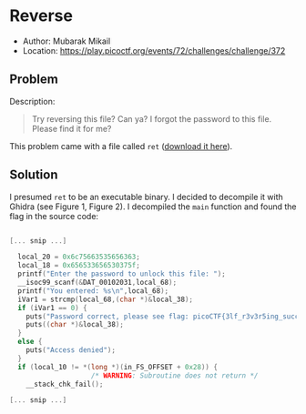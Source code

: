 # Reverse

* Author: Mubarak Mikail
* Location: https://play.picoctf.org/events/72/challenges/challenge/372

## Problem 

Description:

> Try reversing this file? Can ya? I forgot the password to this file. Please find it for me?

This problem came with a file called ``ret`` ([download it here](./ret)).

## Solution 

I presumed ``ret`` to be an executable binary. I decided to decompile it with Ghidra (see Figure 1, Figure 2). I decompiled the ``main`` function and found the flag in the source code:

```c++

[... snip ...]

  local_20 = 0x6c75663535656363;
  local_18 = 0x656533656530375f;
  printf("Enter the password to unlock this file: ");
  __isoc99_scanf(&DAT_00102031,local_68);
  printf("You entered: %s\n",local_68);
  iVar1 = strcmp(local_68,(char *)&local_38);
  if (iVar1 == 0) {
    puts("Password correct, please see flag: picoCTF{3lf_r3v3r5ing_succe55ful_70ee3eeb}");
    puts((char *)&local_38);
  }
  else {
    puts("Access denied");
  }
  if (local_10 != *(long *)(in_FS_OFFSET + 0x28)) {
                    /* WARNING: Subroutine does not return */
    __stack_chk_fail();

[... snip ...]

```

